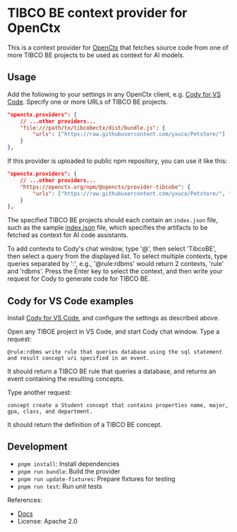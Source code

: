 # TIBCO BE context provider for OpenCtx

This is a context provider for [OpenCtx](https://openctx.org) that fetches source code from one of more TIBCO BE projects to be used as context for AI models.

## Usage

Add the following to your settings in any OpenCtx client, e.g. [Cody for VS Code](https://sourcegraph.com/cody).  Specify one or more URLs of TIBCO BE projects.

```json
"openctx.providers": {
    // ...other providers...
    "file:///path/to/tibcobectx/dist/bundle.js": {
        "urls": ["https://raw.githubusercontent.com/yxuco/Petstore/"]
    }
},
```

If this provider is uploaded to public npm repository, you can use it like this:

```json
"openctx.providers": {
    // ...other providers...
    "https://openctx.org/npm/@openctx/provider-tibcobe": {
        "urls": ["https://raw.githubusercontent.com/yxuco/Petstore/", "https://raw.githubusercontent.com/tibco/Sample/"]
    }
},
```

The specified TIBCO BE projects should each contain an `index.json` file, such as the sample [index.json](./__fixtures__/yxuco/Petstore/index.json) file, which specifies the artifacts to be fetched as context for AI code assistants.

To add contexts to Cody's chat window, type '@', then select 'TibcoBE', then select a query from the displayed list.  To select multiple contexts, type queries separated by ':', e.g., '@rule:rdbms' would return 2 contexts, 'rule' and 'rdbms'.  Press the Enter key to select the context, and then write your request for Cody to generate code for TIBCO BE.

## Cody for VS Code examples

Install [Cody for VS Code](https://sourcegraph.com/cody), and configure the settings as described above.

Open any TIBOE project in VS Code, and start Cody chat window.  Type a request:

```
@rule:rdbms write rule that queries database using the sql statement and result concept uri specified in an event.
```

It should return a TIBCO BE rule that queries a database, and returns an event containing the resulting concepts.

Type another request:

```
concept create a Student concept that contains properties name, major, gpa, class, and department.
```

It should return the definition of a TIBCO BE concept.

## Development

* `pnpm install`: Install dependencies
* `pnpm run bundle`: Build the provider
* `pnpm run update-fixtures`: Prepare fixtures for testing
* `pnpm run test`: Run unit tests

References:
- [Docs](https://openctx.org/docs/creating-a-provider)
- License: Apache 2.0
